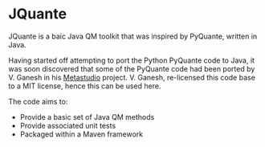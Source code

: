 # JQuante #

JQuante is a baic Java QM toolkit that was inspired by PyQuante, written in Java. 

Having started off attempting to port the Python PyQuante code to Java, it was soon discovered that some of the PyQuante code had been ported by V. Ganesh in his [Metastudio](https://github.com/tovganesh/metastudio) project. V. Ganesh, re-licensed this code base to a MIT license, hence this can be used here.

The code aims to:

* Provide a basic set of Java QM methods
* Provide associated unit tests
* Packaged within a Maven framework
 